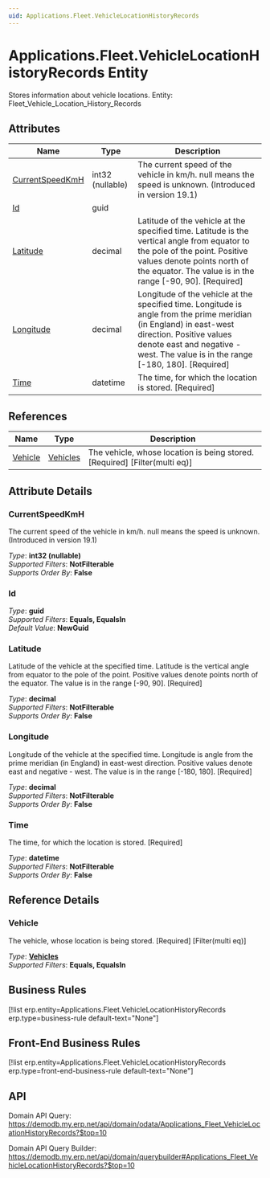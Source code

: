 ```yaml
---
uid: Applications.Fleet.VehicleLocationHistoryRecords
---
```

# Applications.Fleet.VehicleLocationHistoryRecords Entity

Stores information about vehicle locations. Entity: Fleet_Vehicle_Location_History_Records

## Attributes

| Name | Type | Description |
| ---- | ---- | --- |
| [CurrentSpeedKmH](Applications.Fleet.VehicleLocationHistoryRecords.md#currentspeedkmh) | int32 (nullable) | The current speed of the vehicle in km/h. null means the speed is unknown. (Introduced in version 19.1) 
| [Id](Applications.Fleet.VehicleLocationHistoryRecords.md#id) | guid |  
| [Latitude](Applications.Fleet.VehicleLocationHistoryRecords.md#latitude) | decimal | Latitude of the vehicle at the specified time. Latitude is the vertical angle from equator to the pole of the point. Positive values denote points north of the equator. The value is in the range [-90, 90]. [Required] 
| [Longitude](Applications.Fleet.VehicleLocationHistoryRecords.md#longitude) | decimal | Longitude of the vehicle at the specified time. Longitude is angle from the prime meridian (in England) in east-west direction. Positive values denote east and negative - west. The value is in the range [-180, 180]. [Required] 
| [Time](Applications.Fleet.VehicleLocationHistoryRecords.md#time) | datetime | The time, for which the location is stored. [Required] 

## References

| Name | Type | Description |
| ---- | ---- | --- |
| [Vehicle](Applications.Fleet.VehicleLocationHistoryRecords.md#vehicle) | [Vehicles](Applications.Fleet.Vehicles.md) | The vehicle, whose location is being stored. [Required] [Filter(multi eq)] |


## Attribute Details

### CurrentSpeedKmH

The current speed of the vehicle in km/h. null means the speed is unknown. (Introduced in version 19.1)

_Type_: **int32 (nullable)**  
_Supported Filters_: **NotFilterable**  
_Supports Order By_: **False**  

### Id

_Type_: **guid**  
_Supported Filters_: **Equals, EqualsIn**  
_Default Value_: **NewGuid**  

### Latitude

Latitude of the vehicle at the specified time. Latitude is the vertical angle from equator to the pole of the point. Positive values denote points north of the equator. The value is in the range [-90, 90]. [Required]

_Type_: **decimal**  
_Supported Filters_: **NotFilterable**  
_Supports Order By_: **False**  

### Longitude

Longitude of the vehicle at the specified time. Longitude is angle from the prime meridian (in England) in east-west direction. Positive values denote east and negative - west. The value is in the range [-180, 180]. [Required]

_Type_: **decimal**  
_Supported Filters_: **NotFilterable**  
_Supports Order By_: **False**  

### Time

The time, for which the location is stored. [Required]

_Type_: **datetime**  
_Supported Filters_: **NotFilterable**  
_Supports Order By_: **False**  


## Reference Details

### Vehicle

The vehicle, whose location is being stored. [Required] [Filter(multi eq)]

_Type_: **[Vehicles](Applications.Fleet.Vehicles.md)**  
_Supported Filters_: **Equals, EqualsIn**  



## Business Rules

[!list erp.entity=Applications.Fleet.VehicleLocationHistoryRecords erp.type=business-rule default-text="None"]

## Front-End Business Rules

[!list erp.entity=Applications.Fleet.VehicleLocationHistoryRecords erp.type=front-end-business-rule default-text="None"]

## API

Domain API Query:
<https://demodb.my.erp.net/api/domain/odata/Applications_Fleet_VehicleLocationHistoryRecords?$top=10>

Domain API Query Builder:
<https://demodb.my.erp.net/api/domain/querybuilder#Applications_Fleet_VehicleLocationHistoryRecords?$top=10>

